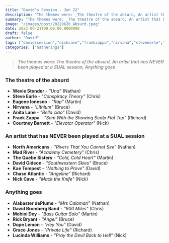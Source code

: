 ```yaml
---
title: "David's Session - Jun 22"
description: "The themes were: _The theatre of the absurd, An artist that has NEVER been played at a SUAL session, Anything goes_"
summary: "The themes were: _The theatre of the absurd, An artist that has NEVER been played at a SUAL session, Anything goes_"
image: "/images/post/20220626_Absurd.jpeg"
date: 2022-06-21T00:00:00.0000000
draft: false
author: "David"
tags: ["davidssession","nickcave","frankzappa","nirvana","steveearle","lucindawilliams","dopelemon","courtneybarnett","kaetempest","davidgideon","davidbromberg","thequebesisters","madriver","anitalane","mohinidey","rickbryant","gracejones","weviestonder","eugeneionesco","chaseatlantic","northamericans","alabasterdeplume"]
categories: ["Gatherings"]
---
```

> The themes were: _The theatre of the absurd, An artist that has NEVER been played at a SUAL session, Anything goes_
### The theatre of the absurd
- **Wevie Stonder** - _"Und"_ (Nathan)
- **Steve Earle** - _"Conspiracy Theory"_ (Chris)
- **Eugene Ionesco** - _"Rap"_ (Martin)
- **Nirvana** - _"Lithium"_ (Bruce)
- **Anita Lane** - _"Bella ciao"_ (David)
- **Frank Zappa** - _"Sam With the Showing Scalp Flat Top"_ (Richard)
- **Courtney Barnett** - _"Elevator Operator"_ (Nick)
### An artist that has NEVER been played at a SUAL session
- **North Americans** - _"Rivers That You Cannot See"_ (Nathan)
- **Mad River** - _"Academy Cemetery"_ (Chris)
- **The Quebe Sisters** - _"Cold, Cold Heart"_ (Martin)
- **David Gideon** - _"Southwestern Skies"_ (Bruce)
- **Kae Tempest** - _"Nothing to Prove"_ (David)
- **Chase Atlantic** - _"Angeline"_ (Richard)
- **Nick Cave** - _"Mack the Knife"_ (Nick)
### Anything goes
- **Alabaster dePlume** - _"Mrs Calamari"_ (Nathan)
- **David Bromberg Band** - _"900 Miles"_ (Chris)
- **Mohini Dey** - _"Bass Guitar Solo"_ (Martin)
- **Rick Bryant** - _"Angel"_ (Bruce)
- **Dope Lemon** - _"Hey You"_ (David)
- **Grace Jones** - _"Private Life"_ (Richard)
- **Lucinda Williams** - _"Pray the Devil Back to Hell"_ (Nick)
